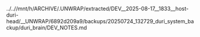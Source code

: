 ../..//mnt/h/ARCHIVE/.UNWRAP/extracted/DEV__2025-08-17__1833__host-duri-head/__UNWRAP/6892d209a9/backups/20250724_132729_duri_system_backup/duri_brain/DEV_NOTES.md